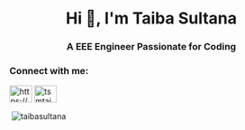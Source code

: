 <h1 align="center">Hi 👋, I'm Taiba Sultana</h1>
<h3 align="center">A EEE Engineer Passionate for Coding</h3>

<h3 align="left">Connect with me:</h3>
<p align="left">
<a href="https://linkedin.com/in/https://www.linkedin.com/in/taiba-sultana-3aa57325a/" target="blank"><img align="center" src="https://raw.githubusercontent.com/rahuldkjain/github-profile-readme-generator/master/src/images/icons/Social/linked-in-alt.svg" alt="https://www.linkedin.com/in/taiba-sultana-3aa57325a/" height="30" width="40" /></a>
<a href="https://www.hackerrank.com/tsmtaibasultana" target="blank"><img align="center" src="https://raw.githubusercontent.com/rahuldkjain/github-profile-readme-generator/master/src/images/icons/Social/hackerrank.svg" alt="tsmtaibasultana" height="30" width="40" /></a>
</p>
<p>&nbsp;<img align="center" src="https://github-readme-stats.vercel.app/api?username=taibasultana&show_icons=true&locale=en" alt="taibasultana" /></p>



